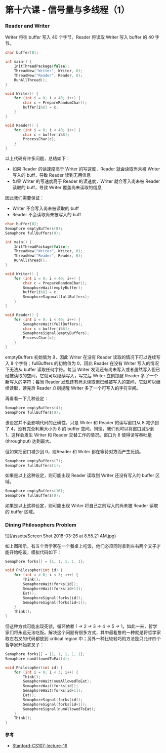 # 第十六课 - 信号量与多线程（1）

### Reader and Writer

Writer 将往 buffer 写入 40 个字节，Reader 将读取 Writer 写入 buffer 的 40 字节。

```c
char buffer[8];

int main() {
    InitThreadPackage(false);
    ThreadNew("Writer", Writer, 0);
    ThreadNew("Reader", Reader, 0);
    RunAllThread();
}

void Writer() {
    for (int i = 0; i < 40; i++) {
        char c = PrepareRandomChar();
        buffer[i%8] = c;
    }
}

void Reader() {
    for (int i = 0; i < 40; i++) {
        char c = buffer[i%8];
        ProcessChar(c);
    }
}
```

以上代码有许多问题，总结如下：

* 如果 Reader 的读速度高于 Writer 的写速度，Reader 就会读取尚未被 Writer 写入的 buff，导致 Reader 读到无用信息
* 如果 Writer 的写速度高于 Reader 的读速度，Writer 就会写入尚未被 Reader 读取的 buff，导致 Writer 覆盖尚未读取的信息

因此我们需要保证：

* Writer 不会写入尚未被读取的 buff
* Reader 不会读取尚未被写入的 buff

```c
char buffer[8];
Semaphore emptyBuffers(8);
Semaphore fullBuffers(0);

int main() {
    InitThreadPackage(false);
    ThreadNew("Writer", Writer, 0);
    ThreadNew("Reader", Reader, 0);
    RunAllThread();
}

void Writer() {
    for (int i = 0; i < 40; i++) {
        char c = PrepareRandomChar();
        SemaphoreWait(emptyBuffer);
        buffer[i%8] = c;
        SemaphoreSignmal(fullBuffers);
    }
}

void Reader() {
    for (int i = 0; i < 40; i++) {
        SemaphoreWait(fullBuffers);
        char c = buffer[i%8];
        SemaphoreSignal(emptyBuffers);
        ProcessChar(c);
    }
}
```

emptyBuffers 初始值为 8，因此 Writer 在没有 Reader 读取的情况下可以连续写入 8 个字符；fullBuffers 的初始值为 0，因此 Reader 在没有 Writer 写入的情况下无法从 buffer 读取任何字符。每当 Writer 发现还有尚未写入或者虽然写入但已经被读取的空间，它就可以继续写入，写完后 Writer 立刻提醒 Reader 多了一个新写入的字符；每当 Reader 发现还有尚未读取但已经被写入的空间，它就可以继续读取，读完后 Reader 立刻提醒 Writer 多了一个可写入的字符空间。

再看看一下几种设定：

```c
Semaphore emptyBuffers(4);
Semaphore fullBuffers(0);
```

该设定并不会影响代码的正确性，只是 Writer 和 Reader 的读写窗口从 8 减少到了 4，没有完全利用大小为 8 的 buffer 空间。同理，我们也可以将窗口减少到 1，这样会发生 Writer 和 Reader 交替工作的情况。窗口为 8 使得读写吞吐量 \(throughput\) 达到最大。

但如果把窗口减少到 0，则Reader 和 Writer 都在等待对方而产生死锁。

```c
Semaphore emptyBuffers(7);
Semaphore fullBuffers(1);
```

如果是以上这种设定，则可能出现 Reader 读取到 Writer 还没有写入的 buffer 区域。

```c
Semaphore emptyBuffers(16);
Semaphore fullBuffers(0);
```

如果是以上这种设定，则可能出现 Writer 将自己之前写入的尚未被 Reader 读取的 buffer 区域。

### Dining Philosophers Problem

![](/assets/Screen Shot 2018-03-26 at 8.55.21 AM.jpg)

如上图所示，有五个哲学家在一个餐桌上吃饭，他们必须同时拿到左右两个叉子才能开始吃饭，模拟代码如下：

```c
Semaphore forks[] = {1, 1, 1, 1, 1};

void Philosopher(int id) {
    for (int i = 0; i < 3; i++) {
        Think();
        SemaphoreWait(forks[id]);
        SemaphoreWait(forks[id+1]);
        Eat();
        SemaphoreSignal(forks[id]);
        SemaphoreSignal(forks[id+1]);
    }
    Think();
}
```

但这种方式可能出现死锁，循环依赖 1 -&gt; 2 -&gt; 3 -&gt; 4 -&gt; 5 -&gt; 1，如此一来，哲学家们将永远无法吃饭。解决这个问题有很多方式，其中最粗鲁的一种就是将哲学家取左右叉的代码都放到 critical region 中；另外一种比较轻巧的方法是只允许四个哲学家开始拿叉子：

```c
Semaphore forks[] = {1, 1, 1, 1, 1};
Semaphore numAllowedToEat(4);

void Philosopher(int id) {
    for (int i = 0; i < 3; i++) {
        Think();
        SemaphoreWait(numAllowedToEat);
        SemaphoreWait(forks[id]);
        SemaphoreWait(forks[id+1]);
        Eat();
        SemaphoreSignal(forks[id]);
        SemaphoreSignal(forks[id+1]);
        SemaphoreSignal(numAllowedToEat);
    }
    Think();
}
```

#### 参考

* [Stanford-CS107-lecture-16](https://www.youtube.com/watch?v=OGHN_zVTMMo&t=0s&index=16&list=PL9D558D49CA734A02)



